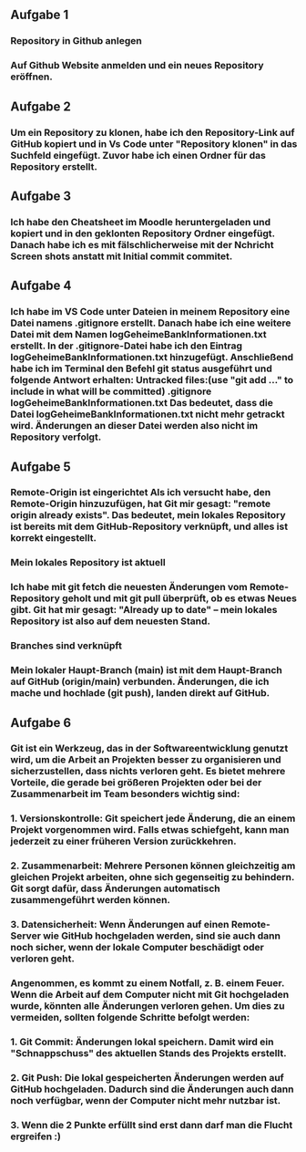 ## Aufgabe 1

### Repository in Github anlegen

### Auf Github Website anmelden und ein neues Repository eröffnen.

## Aufgabe 2

### Um ein Repository zu klonen, habe ich den Repository-Link auf GitHub kopiert und in Vs Code unter "Repository klonen" in das Suchfeld eingefügt. Zuvor habe ich einen Ordner für das Repository erstellt.

## Aufgabe 3

### Ich habe den Cheatsheet im Moodle heruntergeladen und kopiert und in den geklonten Repository Ordner eingefügt. Danach habe ich es mit fälschlicherweise mit der Nchricht Screen shots anstatt mit Initial commit commitet.

## Aufgabe 4

### Ich habe im VS Code unter Dateien in meinem Repository eine Datei namens .gitignore erstellt. Danach habe ich eine weitere Datei mit dem Namen logGeheimeBankInformationen.txt erstellt. In der .gitignore-Datei habe ich den Eintrag logGeheimeBankInformationen.txt hinzugefügt. Anschließend habe ich im Terminal den Befehl git status ausgeführt und folgende Antwort erhalten: Untracked files:(use "git add <file>..." to include in what will be committed) .gitignore logGeheimeBankInformationen.txt Das bedeutet, dass die Datei logGeheimeBankInformationen.txt nicht mehr getrackt wird. Änderungen an dieser Datei werden also nicht im Repository verfolgt.

## Aufgabe 5

### Remote-Origin ist eingerichtet Als ich versucht habe, den Remote-Origin hinzuzufügen, hat Git mir gesagt: "remote origin already exists". Das bedeutet, mein lokales Repository ist bereits mit dem GitHub-Repository verknüpft, und alles ist korrekt eingestellt.

### Mein lokales Repository ist aktuell

### Ich habe mit git fetch die neuesten Änderungen vom Remote-Repository geholt und mit git pull überprüft, ob es etwas Neues gibt. Git hat mir gesagt: "Already up to date" – mein lokales Repository ist also auf dem neuesten Stand.

### Branches sind verknüpft

### Mein lokaler Haupt-Branch (main) ist mit dem Haupt-Branch auf GitHub (origin/main) verbunden. Änderungen, die ich mache und hochlade (git push), landen direkt auf GitHub.

## Aufgabe 6

### Git ist ein Werkzeug, das in der Softwareentwicklung genutzt wird, um die Arbeit an Projekten besser zu organisieren und sicherzustellen, dass nichts verloren geht. Es bietet mehrere Vorteile, die gerade bei größeren Projekten oder bei der Zusammenarbeit im Team besonders wichtig sind:

### 1. Versionskontrolle: Git speichert jede Änderung, die an einem Projekt vorgenommen wird. Falls etwas schiefgeht, kann man jederzeit zu einer früheren Version zurückkehren.

### 2. Zusammenarbeit: Mehrere Personen können gleichzeitig am gleichen Projekt arbeiten, ohne sich gegenseitig zu behindern. Git sorgt dafür, dass Änderungen automatisch zusammengeführt werden können.

### 3. Datensicherheit: Wenn Änderungen auf einen Remote-Server wie GitHub hochgeladen werden, sind sie auch dann noch sicher, wenn der lokale Computer beschädigt oder verloren geht.

### Angenommen, es kommt zu einem Notfall, z. B. einem Feuer. Wenn die Arbeit auf dem Computer nicht mit Git hochgeladen wurde, könnten alle Änderungen verloren gehen. Um dies zu vermeiden, sollten folgende Schritte befolgt werden:

### 1. Git Commit: Änderungen lokal speichern. Damit wird ein "Schnappschuss" des aktuellen Stands des Projekts erstellt.

### 2. Git Push: Die lokal gespeicherten Änderungen werden auf GitHub hochgeladen. Dadurch sind die Änderungen auch dann noch verfügbar, wenn der Computer nicht mehr nutzbar ist.

### 3. Wenn die 2 Punkte erfüllt sind erst dann darf man die Flucht ergreifen :)
